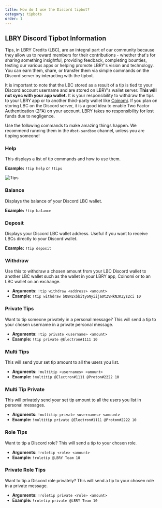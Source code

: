 ```yaml
---
title: How do I use the Discord tipbot?
category: tipbots
order: 1
---
```


## LBRY Discord Tipbot Information

Tips, in LBRY Credits (LBC), are an integral part of our community because they allow us to reward members for their contributions - whether that's for sharing something insightful, providing feedback, completing bounties, testing our various apps or helping promote LBRY's vision and technology. You can earn them, share, or transfer them via simple commands on the Discord server by interacting with the tipbot.

It is important to note that the LBC stored as a result of a tip is tied to your Discord account username and are stored on LBRY's wallet server. **This will not sync with your app wallet.** It is your responsibility to withdraw the tips to your LBRY app or to another third-party wallet like [Coinomi](https://play.google.com/store/apps/details?id=com.coinomi.wallet). If you plan on storing LBC on the Discord server, it is a good idea to enable Two Factor Authentication (2FA) on your account. LBRY takes no responsibility for lost funds due to negligence.

Use the following commands to make amazing things happen. We recommend running them in the `#bot-sandbox` channel, unless you are tipping someone!

### Help
This displays a list of tip commands and how to use them.

**Example:** `!tip help` or `!tips`

![Tips](https://spee.ch/0/update-screenshot.jpeg)

### Balance
Displays the balance of your Discord LBC wallet.

**Example:** `!tip balance`

### Deposit
Displays your Discord LBC wallet address. Useful if you want to receive LBCs directly to your Discord wallet.

**Example:** `!tip deposit`

### Withdraw
Use this to withdraw a chosen amount from your LBC Discord wallet to another LBC wallet such as the wallet in your LBRY app, Coinomi or to an LBC wallet on an exchange.

- **Arguments:** `!tip withdraw <address> <amount>`
- **Example:** `!tip withdraw bQ8N2xbbityGNyiijaUtZVHkN3KZys2ci 10`

### Private Tips
Want to tip someone privately in a personal message? This will send a tip to your chosen username in a private personal message.

- **Arguments:** `!tip private <username> <amount>`
- **Example:** `!tip private @Electron#1111 10`

### Multi Tips
This will send your set tip amount to all the users you list.

- **Arguments:** `!multitip <usernames> <amount>`
- **Example:** `!multitip @Electron#1111 @Proton#2222 10`

### Multi Tip Private
This will privately send your set tip amount to all the users you list in personal messages.

- **Arguments:** `!multitip private <usernames> <amount>`
- **Example:** `!multitip private @Electron#1111 @Proton#2222 10`

### Role Tips
Want to tip a Discord role? This will send a tip to your chosen role.

- **Arguments:** `!roletip <role> <amount>`
- **Example:** `!roletip @LBRY Team 10`

### Private Role Tips
Want to tip a Discord role privately? This will send a tip to your chosen role in a private message.

- **Arguments:** `!roletip private <role> <amount>`
- **Example:** `!roletip private @LBRY Team 10`
